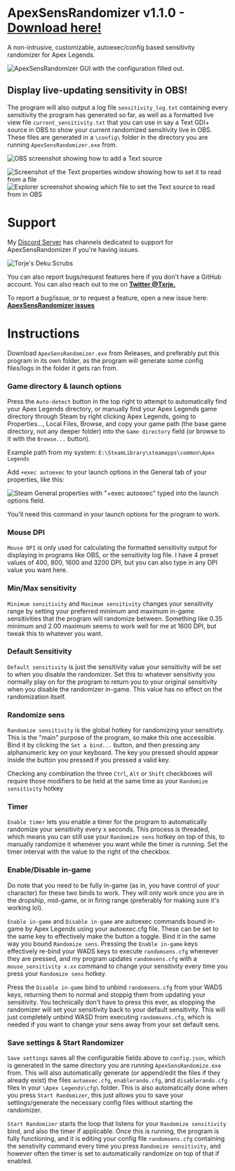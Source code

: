 # ApexSensRandomizer v1.1.0 - [Download here!](https://github.com/TorjeAmundsen/ApexSensRandomizer/releases/latest)
A non-intrusive, customizable, autoexec/config based sensitivity randomizer for Apex Legends.


![ApexSensRandomizer GUI with the configuration filled out.](https://github.com/TorjeAmundsen/ApexSensRandomizer/assets/14235956/970bdf13-129b-455d-b70a-0036e12eef67)


## Display live-updating sensitivity in OBS!

The program will also output a log file `sensitivity_log.txt` containing every sensitivity the program has generated so far, as well as a formatted live view file `current_sensitivity.txt` that you can use in say a Text GDI+ source in OBS to show your current randomized sensitivity live in OBS. These files are generated in a `\config\` folder in the directory you are running `ApexSensRandomizer.exe` from.

![OBS screenshot showing how to add a Text source](https://github.com/TorjeAmundsen/ApexSensRandomizer/assets/14235956/174d3d0a-4c5b-4944-970d-2920158ebd08)

![Screenshot of the Text properties window showing how to set it to read from a file](https://github.com/TorjeAmundsen/ApexSensRandomizer/assets/14235956/37f97a94-452f-4196-93b9-5e02fc19f801)
![Explorer screenshot showing which file to set the Text source to read from in OBS](https://github.com/TorjeAmundsen/ApexSensRandomizer/assets/14235956/84db3527-7462-4484-a978-8426f5d9b71f)

# Support

My [Discord Server](https://discord.gg/doomjump) has channels dedicated to support for ApexSensRandomizer if you're having issues.

![Torje's Deku Scrubs](https://badgen.net/discord/members/doomjump)

You can also report bugs/request features here if you don't have a GitHub account. You can also reach out to me on **[Twitter @Txrje.](https://twitter.com/Txrje)**

To report a bug/issue, or to request a feature, open a new issue here: **[ApexSensRandomizer issues](https://github.com/TorjeAmundsen/ApexSensRandomizer/issues)**

# Instructions

Download `ApexSensRandomizer.exe` from Releases, and preferably put this program in its own folder, as the program will generate some config files/logs in the folder it gets ran from.


### Game directory & launch options

Press the `Auto-detect` button in the top right to attempt to automatically find your Apex Legends directory, or manually find your Apex Legends game directory through Steam by right clicking Apex Legends, going to Properties..., Local Files, Browse, and copy your game path (the base game directory, not any deeper folder) into the `Game directory` field (or browse to it with the `Browse...` button).

Example path from my system: `E:\SteamLibrary\steamapps\common\Apex Legends`

Add `+exec autoexec` to your launch options in the General tab of your properties, like this:

![Steam General properties with "+exec autoexec" typed into the launch options field.](https://github.com/TorjeAmundsen/ApexSensRandomizer/assets/14235956/d2632617-941c-4464-91a4-e3e9fe2a72b7)

You'll need this command in your launch options for the program to work.

### Mouse DPI

`Mouse DPI` is only used for calculating the formatted sensitivity output for displaying in programs like OBS, or the sensitivity log file. I have 4 preset values of 400, 800, 1600 and 3200 DPI, but you can also type in any DPI value you want here.

### Min/Max sensitivity

`Minimum sensitivity` and `Maximum sensitivity`  changes your sensitivity range by setting your preferred minimum and maximum in-game sensitivities that the program will randomize between. Something like 0.35 minimum and 2.00 maximum seems to work well for me at 1600 DPI, but tweak this to whatever you want.

### Default Sensitivity

`Default sensitivity` is just the sensitivity value your sensitivity will be set to when you disable the randomizer. Set this to whatever sensitivity  you normally play on for the program to return you to your original sensitivity when you disable the randomizer in-game. This value has no effect on the randomization itself.

### Randomize sens

`Randomize sensitivity` is the global hotkey for randomizing your sensitivty. This is the "main" purpose of the program, so make this one accessible. Bind it by clicking the `Set a bind...` button, and then pressing any alphanumeric key on your keyboard. The key you pressed should appear inside the button you pressed if you pressed a valid key.

Checking any combination the three `Ctrl`, `Alt` or `Shift` checkboxes will require those modifiers to be held at the same time as your `Randomize sensitivity` hotkey

### Timer

`Enable timer` lets you enable a timer for the program to automatically randomize your sensitivity every x seconds. This process is threaded, which means you can still use your `Randomize sens` hotkey on top of this, to manually randomize it whenever you want while the timer is running. Set the timer interval with the value to the right of the checkbox.

### Enable/Disable in-game

Do note that you need to be fully in-game (as in, you have control of your character) for these two binds to work. They will only work once you are in the dropship, mid-game, or in firing range (preferably for making sure it's working lol).

`Enable in-game` and `Disable in-game` are autoexec commands bound in-game by Apex Legends using your autoexec.cfg file. These can be set to the same key to effectively make the button a toggle. Bind it in the same way you bound `Randomize sens`. Pressing the `Enable in-game` keys effectively re-bind your WADS keys to execute `randomsens.cfg` whenever they are pressed, and my program updates `randomsens.cfg` with a `mouse_sensitivity x.xx` command to change your sensitivity every time you press your `Randomize sens` hotkey.

Press the `Disable in-game` bind to unbind `randomsens.cfg` from your WADS keys, returning them to normal and stoppig them from updating your sensitivity. You technically don't have to press this ever, as stopping the randomizer will set your sensitivity back to your default sensitivity. This will just completely unbind WASD from executing `randomsens.cfg`, which is needed if you want to change your sens away from your set default sens.

### Save settings & Start Randomizer

`Save settings` saves all the configurable fields above to `config.json`, which is generated in the same directory you are running `ApexSensRandomize.exe` from. This will also automatically generate (or append/edit the files if they already exist) the files `autoexec.cfg`, `enablerando.cfg`, and `disablerando.cfg` files in your `\Apex Legends\cfg\` folder. This is also automatically done when you press `Start Randomizer`, this just allows you to save your settings/generate the necessary config files without starting the randomizer.

`Start Randomizer` starts the loop that listens for your `Randomize sensitivity` bind, and also the timer if applicable. Once this is running, the program is fully functioning, and it is editing your config file `randomsens.cfg` containing the senstivity command every time you press `Randomize sensitivity`, and however often the timer is set to automatically randomize on top of that if enabled.
